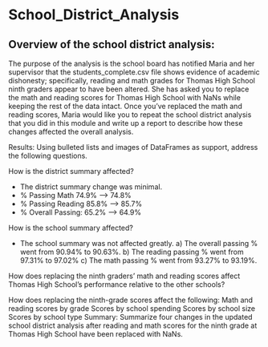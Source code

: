 # School_District_Analysis

## Overview of the school district analysis: 
The purpose of the analysis is the school board has notified Maria and her supervisor that the students_complete.csv file shows evidence of academic dishonesty; specifically, reading and math grades for Thomas High School ninth graders appear to have been altered. She has asked you to replace the math and reading scores for Thomas High School with NaNs while keeping the rest of the data intact. Once you’ve replaced the math and reading scores, Maria would like you to repeat the school district analysis that you did in this module and write up a report to describe how these changes affected the overall analysis.

Results: Using bulleted lists and images of DataFrames as support, address the following questions.

How is the district summary affected?
* The district summary change was minimal.  		 
* % Passing Math 74.9% --> 74.8%
* % Passing Reading 85.8% -->	85.7%
* % Overall Passing: 65.2% --> 64.9%

How is the school summary affected?
* The school summary was not affected greatly. 
 a) The overall passing % went from 90.94% to 90.63%.
 b) The reading passing % went from 97.31% to 97.02%
 c) The math passing % went from 93.27% to 93.19%.


How does replacing the ninth graders’ math and reading scores affect Thomas High School’s performance relative to the other schools?

How does replacing the ninth-grade scores affect the following:
Math and reading scores by grade
Scores by school spending
Scores by school size
Scores by school type
Summary: Summarize four changes in the updated school district analysis after reading and math scores for the ninth grade at Thomas High School have been replaced with NaNs.
